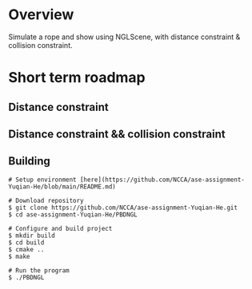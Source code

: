 # Overview
Simulate a rope and show using NGLScene, with distance constraint & collision constraint.

# Short term roadmap

## Distance constraint

## Distance constraint && collision constraint

## Building

```
# Setup environment [here](https://github.com/NCCA/ase-assignment-Yuqian-He/blob/main/README.md)

# Download repository
$ git clone https://github.com/NCCA/ase-assignment-Yuqian-He.git
$ cd ase-assignment-Yuqian-He/PBDNGL

# Configure and build project
$ mkdir build
$ cd build
$ cmake .. 
$ make

# Run the program
$ ./PBDNGL
```
